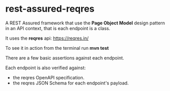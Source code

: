 # rest-assured-reqres

A REST Assured framework that use the **Page Object Model** design pattern in an API context, that is each endpoint is a class.

It uses the **reqres** api: https://reqres.in/

To see it in action from the terminal run **mvn test**

There are a few basic assertions against each endpoint.

Each endpoint is also verified against:
* the reqres OpenAPI specification.
* the reqres JSON Schema for each endpoint's payload.